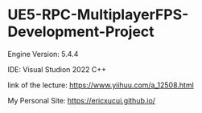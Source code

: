 # UE5-RPC-MultiplayerFPS-Development-Project
Engine Version: 5.4.4

IDE: Visual Studion 2022 C++

link of the lecture: https://www.yiihuu.com/a_12508.html

My Personal Site: https://ericxucui.github.io/
